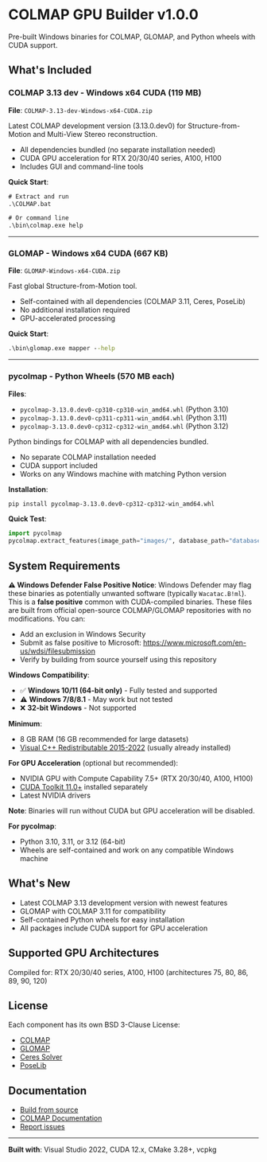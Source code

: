 # COLMAP GPU Builder v1.0.0

Pre-built Windows binaries for COLMAP, GLOMAP, and Python wheels with CUDA support.

## What's Included

### COLMAP 3.13 dev - Windows x64 CUDA (119 MB)
**File**: `COLMAP-3.13-dev-Windows-x64-CUDA.zip`

Latest COLMAP development version (3.13.0.dev0) for Structure-from-Motion and Multi-View Stereo reconstruction.

- All dependencies bundled (no separate installation needed)
- CUDA GPU acceleration for RTX 20/30/40 series, A100, H100
- Includes GUI and command-line tools

**Quick Start**:
```cmd
# Extract and run
.\COLMAP.bat

# Or command line
.\bin\colmap.exe help
```

---

### GLOMAP - Windows x64 CUDA (667 KB)
**File**: `GLOMAP-Windows-x64-CUDA.zip`

Fast global Structure-from-Motion tool.

- Self-contained with all dependencies (COLMAP 3.11, Ceres, PoseLib)
- No additional installation required
- GPU-accelerated processing

**Quick Start**:
```cmd
.\bin\glomap.exe mapper --help
```

---

### pycolmap - Python Wheels (570 MB each)
**Files**:
- `pycolmap-3.13.0.dev0-cp310-cp310-win_amd64.whl` (Python 3.10)
- `pycolmap-3.13.0.dev0-cp311-cp311-win_amd64.whl` (Python 3.11)
- `pycolmap-3.13.0.dev0-cp312-cp312-win_amd64.whl` (Python 3.12)

Python bindings for COLMAP with all dependencies bundled.

- No separate COLMAP installation needed
- CUDA support included
- Works on any Windows machine with matching Python version

**Installation**:
```bash
pip install pycolmap-3.13.0.dev0-cp312-cp312-win_amd64.whl
```

**Quick Test**:
```python
import pycolmap
pycolmap.extract_features(image_path="images/", database_path="database.db")
```

## System Requirements

**⚠️ Windows Defender False Positive Notice**:
Windows Defender may flag these binaries as potentially unwanted software (typically `Wacatac.B!ml`). This is a **false positive** common with CUDA-compiled binaries. These files are built from official open-source COLMAP/GLOMAP repositories with no modifications. You can:
- Add an exclusion in Windows Security
- Submit as false positive to Microsoft: https://www.microsoft.com/en-us/wdsi/filesubmission
- Verify by building from source yourself using this repository

**Windows Compatibility**:
- ✅ **Windows 10/11 (64-bit only)** - Fully tested and supported
- ⚠️ **Windows 7/8/8.1** - May work but not tested
- ❌ **32-bit Windows** - Not supported

**Minimum**:
- 8 GB RAM (16 GB recommended for large datasets)
- [Visual C++ Redistributable 2015-2022](https://aka.ms/vs/17/release/vc_redist.x64.exe) (usually already installed)

**For GPU Acceleration** (optional but recommended):
- NVIDIA GPU with Compute Capability 7.5+ (RTX 20/30/40, A100, H100)
- [CUDA Toolkit 11.0+](https://developer.nvidia.com/cuda-downloads) installed separately
- Latest NVIDIA drivers

**Note**: Binaries will run without CUDA but GPU acceleration will be disabled.

**For pycolmap**:
- Python 3.10, 3.11, or 3.12 (64-bit)
- Wheels are self-contained and work on any compatible Windows machine

## What's New

- Latest COLMAP 3.13 development version with newest features
- GLOMAP with COLMAP 3.11 for compatibility
- Self-contained Python wheels for easy installation
- All packages include CUDA support for GPU acceleration

## Supported GPU Architectures

Compiled for: RTX 20/30/40 series, A100, H100 (architectures 75, 80, 86, 89, 90, 120)

## License

Each component has its own BSD 3-Clause License:
- [COLMAP](https://github.com/colmap/colmap)
- [GLOMAP](https://github.com/colmap/glomap)
- [Ceres Solver](http://ceres-solver.org/)
- [PoseLib](https://github.com/PoseLib/PoseLib)

## Documentation

- [Build from source](https://github.com/YOUR-USERNAME/colmap-gpu-builder)
- [COLMAP Documentation](https://colmap.github.io/)
- [Report issues](https://github.com/YOUR-USERNAME/colmap-gpu-builder/issues)

---

**Built with**: Visual Studio 2022, CUDA 12.x, CMake 3.28+, vcpkg
